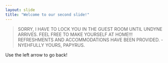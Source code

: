 ```yaml
---
layout: slide
title: "Welcome to our second slide!"
---
```

> SORRY, I HAVE TO LOCK YOU IN THE GUEST ROOM UNTIL UNDYNE ARRIVES. FEEL FREE TO MAKE YOURSELF AT HOME!!! REFRESHMENTS AND ACCOMMODATIONS HAVE BEEN PROVIDED. 
> -NYEHFULLY YOURS, PAPYRUS.

Use the left arrow to go back!
